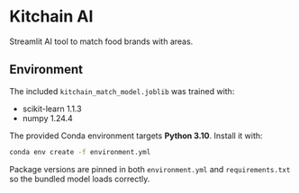 # Kitchain AI

Streamlit AI tool to match food brands with areas.

## Environment

The included `kitchain_match_model.joblib` was trained with:

- scikit-learn 1.1.3
- numpy 1.24.4

The provided Conda environment targets **Python 3.10**. Install it with:

```bash
conda env create -f environment.yml
```

Package versions are pinned in both `environment.yml` and `requirements.txt`
so the bundled model loads correctly.
